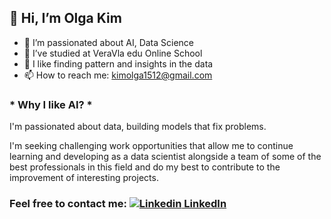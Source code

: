## 👋 Hi, I’m Olga Kim
- 👀 I’m passionated about AI, Data Science
- 🌱 I’ve studied at VeraVla edu Online School
- 💞️ I like finding pattern and insights in the data
- 📫 How to reach me: kimolga1512@gmail.com

### * Why I like AI? *
I'm passionated about data, building models that fix problems. 

I'm seeking challenging work opportunities that allow me to continue learning and developing as a data scientist alongside a team of some of the best professionals in this field and do my best to contribute to the improvement of interesting projects.

### Feel free to contact me:  [![Linkedin](https://i.stack.imgur.com/gVE0j.png) LinkedIn](https://www.linkedin.com/in/olga1590)
&nbsp;

<!---
olga1590/olga1590 is a ✨ special ✨ repository because its `README.md` (this file) appears on your GitHub profile.
You can click the Preview link to take a look at your changes.
--->
